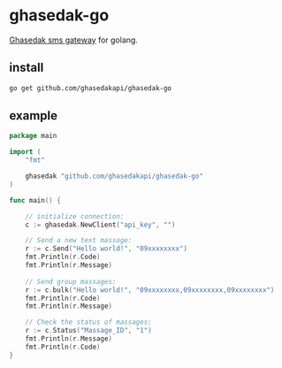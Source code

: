 ghasedak-go
===============
[Ghasedak sms gateway](https://ghasedak.io) for golang.

install
-------

```sh
go get github.com/ghasedakapi/ghasedak-go
```

example
-------
```go
package main

import (
	"fmt"

	ghasedak "github.com/ghasedakapi/ghasedak-go"
)

func main() {

	// initialize connection:
	c := ghasedak.NewClient("api_key", "")

	// Send a new text massage:
	r := c.Send("Hello world!", "09xxxxxxxx")
	fmt.Println(r.Code)
	fmt.Println(r.Message)
	
	// Send group massages:
	r := c.bulk("Hello world!", "09xxxxxxxx,09xxxxxxxx,09xxxxxxxx")
	fmt.Println(r.Code)
	fmt.Println(r.Message)

	// Check the status of massages:
	r := c.Status("Massage_ID", "1")
	fmt.Println(r.Message)
	fmt.Println(r.Code)
}

```